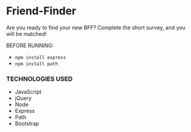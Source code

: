 # Friend-Finder

Are you ready to find your new BFF?  Complete the short survey, and you will be matched!

BEFORE RUNNING:
- `npm install express`
- `npm install path`

### TECHNOLOGIES USED
* JavaScript
* jQuery
* Node
* Express
* Path
* Bootstrap
